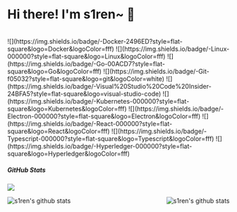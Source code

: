 # Hi there! I'm s1ren~ 👋
<br>
![](https://img.shields.io/badge/-Docker-2496ED?style=flat-square&logo=Docker&logoColor=fff) ![](https://img.shields.io/badge/-Linux-000000?style=flat-square&logo=Linux&logoColor=fff) ![](https://img.shields.io/badge/-Go-00ACD7?style=flat-square&logo=Go&logoColor=fff) ![](https://img.shields.io/badge/-Git-f05032?style=flat-square&logo=git&logoColor=white) ![](https://img.shields.io/badge/-Visual%20Studio%20Code%20Insider-24BFA5?style=flat-square&logo=visual-studio-code) ![](https://img.shields.io/badge/-Kubernetes-000000?style=flat-square&logo=Kubernetes&logoColor=fff) ![](https://img.shields.io/badge/-Electron-000000?style=flat-square&logo=Electron&logoColor=fff) ![](https://img.shields.io/badge/-React-000000?style=flat-square&logo=React&logoColor=fff)  ![](https://img.shields.io/badge/-Typescript-000000?style=flat-square&logo=Typescript&logoColor=fff) ![](https://img.shields.io/badge/-Hyperledger-000000?style=flat-square&logo=Hyperledger&logoColor=fff)
<br>

##### GitHub Stats

![](https://activity-graph.herokuapp.com/graph?username=hxx258456&theme=github)

<div align="center">
    <a href="https://github.com/hxx258456">
        <img align="left" src="https://github-readme-stats.vercel.app/api?username=hxx258456&show_icons=truee&include_all_commits=true&theme=onedark&hide=prs" alt="s1ren's github stats"/>
    </a>
    <a href="https://github.com/hxx258456">
        <img align="right" src="https://github-readme-stats.vercel.app/api/top-langs/?username=hxx258456&layout=compact&show_icons=truee&include_all_commits=true&theme=onedark&card_width=230" alt="s1ren's github stats"/>
    </a>
</div>
